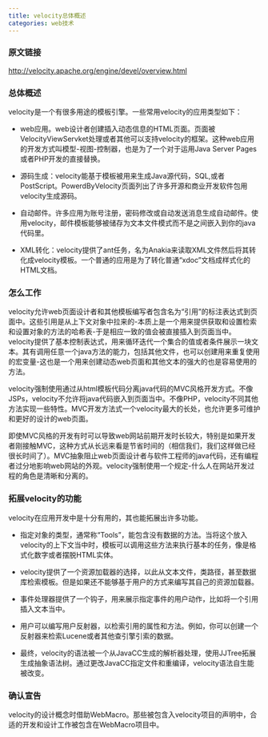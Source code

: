 ```yaml
---
title: velocity总体概述
categories: web技术
---
```


### 原文链接

http://velocity.apache.org/engine/devel/overview.html

### 总体概述

velocity是一个有很多用途的模板引擎。一些常用velocity的应用类型如下：

* web应用。web设计者创建插入动态信息的HTML页面。页面被VelocityViewServket处理或者其他可以支持velocity的框架。这种web应用的开发方式叫模型-视图-控制器，也是为了一个对于运用Java Server Pages或者PHP开发的直接替换。

* 源码生成：velocity能基于模板被用来生成Java源代码，SQL,或者PostScript。PowerdByVelocity页面列出了许多开源和商业开发软件包用velocity生成源码。

* 自动邮件。许多应用为账号注册，密码修改或自动发送消息生成自动邮件。使用velocity，邮件模板能够被储存为文本文件模式而不是之间嵌入到你的java代码里。

* XML转化：velocity提供了ant任务，名为Anakia来读取XML文件然后将其转化成velocity模板。一个普通的应用是为了转化普通“xdoc”文档成样式化的HTML文档。

### 怎么工作

velocity允许web页面设计者和其他模板编写者包含名为“引用”的标注表达式到页面中。这些引用是从上下文对象中拉来的-本质上是一个用来提供获取和设置检索和设置对象的方法的哈希表-于是相应一致的值会被直接插入到页面当中。velocity提供了基本控制表达式，用来循环迭代一个集合的值或者条件展示一块文本。其有调用任意一个java方法的能力，包括其他文件，也可以创建用来重复使用的宏变量-这也是一个用来创建动态web页面和其他文本的强大的也是容易使用的方法。

velocity强制使用通过从html模板代码分离java代码的MVC风格开发方式。不像JSPs，velocity不允许将java代码嵌入到页面当中。不像PHP，velocity不同其他方法实现一些特性。MVC开发方法式一个velocity最大的长处，也允许更多可维护和更好的设计的web页面。

即使MVC风格的开发有时可以导致web网站前期开发时长较大，特别是如果开发者刚接触MVC，这种方式从长远来看是节省时间的（相信我们，我们这样做已经很长时间了）。MVC抽象阻止web页面设计者与软件工程师的java代码，还有编程者过分地影响web网站的外观。velocity强制使用一个规定-什么人在网站开发过程的角色是清晰和分离的。

### 拓展velocity的功能

velocity在应用开发中是十分有用的，其也能拓展出许多功能。

* 指定对象的类型，通常称“Tools”，能包含没有数据的方法。当将这个放入velocity的上下文当中时，模板可以调用这些方法来执行基本的任务，像是格式化数字或者摆脱HTML实体。

* velocity提供了一个资源加载器的选择，以此从文本文件，类路径，甚至数据库检索模板。但是如果还不能够基于用户的方式来编写其自己的资源加载器。

* 事件处理器提供了一个钩子，用来展示指定事件的用户动作，比如将一个引用插入文本当中。

* 用户可以编写用户反射器，以检索引用的属性和方法。例如，你可以创建一个反射器来检索Lucene或者其他查引擎引索的数据。

* 最终，velocity的语法被一个从JavaCC生成的解析器处理，使用JJTree拓展生成抽象语法树。通过更改JavaCC指定文件和重编译，velocity语法自生能被改变。

### 确认宣告

velocity的设计概念时借助WebMacro。那些被包含入velocity项目的声明中，合适的开发和设计工作被包含在WebMacro项目中。